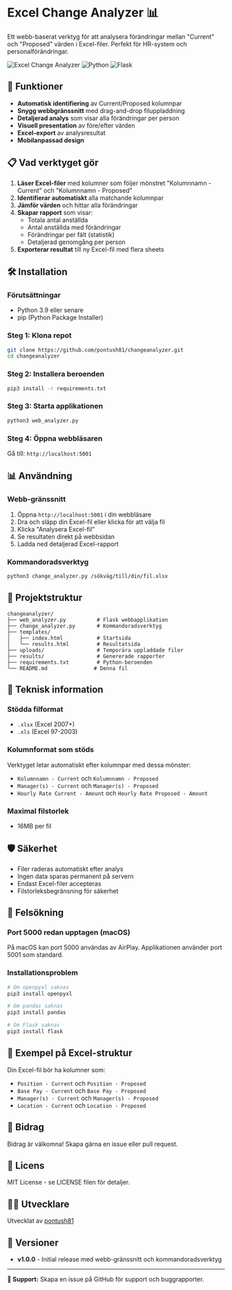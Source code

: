 # Excel Change Analyzer 📊

Ett webb-baserat verktyg för att analysera förändringar mellan "Current" och "Proposed" värden i Excel-filer. Perfekt för HR-system och personalförändringar.

![Excel Change Analyzer](https://img.shields.io/badge/status-active-brightgreen)
![Python](https://img.shields.io/badge/python-3.9+-blue)
![Flask](https://img.shields.io/badge/flask-latest-lightgrey)

## 🚀 Funktioner

- **Automatisk identifiering** av Current/Proposed kolumnpar
- **Snygg webbgränssnitt** med drag-and-drop filuppladdning
- **Detaljerad analys** som visar alla förändringar per person
- **Visuell presentation** av före/efter värden
- **Excel-export** av analysresultat
- **Mobilanpassad design**

## 📋 Vad verktyget gör

1. **Läser Excel-filer** med kolumner som följer mönstret "Kolumnnamn - Current" och "Kolumnnamn - Proposed"
2. **Identifierar automatiskt** alla matchande kolumnpar
3. **Jämför värden** och hittar alla förändringar
4. **Skapar rapport** som visar:
   - Totala antal anställda
   - Antal anställda med förändringar
   - Förändringar per fält (statistik)
   - Detaljerad genomgång per person
5. **Exporterar resultat** till ny Excel-fil med flera sheets

## 🛠️ Installation

### Förutsättningar
- Python 3.9 eller senare
- pip (Python Package Installer)

### Steg 1: Klona repot
```bash
git clone https://github.com/pontush81/changeanalyzer.git
cd changeanalyzer
```

### Steg 2: Installera beroenden
```bash
pip3 install -r requirements.txt
```

### Steg 3: Starta applikationen
```bash
python3 web_analyzer.py
```

### Steg 4: Öppna webbläsaren
Gå till: `http://localhost:5001`

## 📊 Användning

### Webb-gränssnitt
1. Öppna `http://localhost:5001` i din webbläsare
2. Dra och släpp din Excel-fil eller klicka för att välja fil
3. Klicka "Analysera Excel-fil"
4. Se resultaten direkt på webbsidan
5. Ladda ned detaljerad Excel-rapport

### Kommandoradsverktyg
```bash
python3 change_analyzer.py /sökväg/till/din/fil.xlsx
```

## 📁 Projektstruktur

```
changeanalyzer/
├── web_analyzer.py          # Flask webbapplikation
├── change_analyzer.py       # Kommandoradsverktyg
├── templates/
│   ├── index.html           # Startsida
│   └── results.html         # Resultatsida
├── uploads/                 # Temporära uppladdade filer
├── results/                 # Genererade rapporter
├── requirements.txt         # Python-beroenden
└── README.md               # Denna fil
```

## 🔧 Teknisk information

### Stödda filformat
- `.xlsx` (Excel 2007+)
- `.xls` (Excel 97-2003)

### Kolumnformat som stöds
Verktyget letar automatiskt efter kolumnpar med dessa mönster:
- `Kolumnnamn - Current` och `Kolumnnamn - Proposed`
- `Manager(s) - Current` och `Manager(s) - Proposed`
- `Hourly Rate Current - Amount` och `Hourly Rate Proposed - Amount`

### Maximal filstorlek
- 16MB per fil

## 🛡️ Säkerhet

- Filer raderas automatiskt efter analys
- Ingen data sparas permanent på servern
- Endast Excel-filer accepteras
- Filstorleksbegränsning för säkerhet

## 🐛 Felsökning

### Port 5000 redan upptagen (macOS)
På macOS kan port 5000 användas av AirPlay. Applikationen använder port 5001 som standard.

### Installationsproblem
```bash
# Om openpyxl saknas
pip3 install openpyxl

# Om pandas saknas  
pip3 install pandas

# Om Flask saknas
pip3 install flask
```

## 📝 Exempel på Excel-struktur

Din Excel-fil bör ha kolumner som:
- `Position - Current` och `Position - Proposed`
- `Base Pay - Current` och `Base Pay - Proposed`
- `Manager(s) - Current` och `Manager(s) - Proposed`
- `Location - Current` och `Location - Proposed`

## 🤝 Bidrag

Bidrag är välkomna! Skapa gärna en issue eller pull request.

## 📄 Licens

MIT License - se LICENSE filen för detaljer.

## 👨‍💻 Utvecklare

Utvecklat av [pontush81](https://github.com/pontush81)

## 🔄 Versioner

- **v1.0.0** - Initial release med webb-gränssnitt och kommandoradsverktyg

---

**📧 Support:** Skapa en issue på GitHub för support och buggrapporter. 
